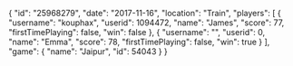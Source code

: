 {
  "id": "25968279",
  "date": "2017-11-16",
  "location": "Train",
  "players": [
    {
      "username": "kouphax",
      "userid": 1094472,
      "name": "James",
      "score": 77,
      "firstTimePlaying": false,
      "win": false
    },
    {
      "username": "",
      "userid": 0,
      "name": "Emma",
      "score": 78,
      "firstTimePlaying": false,
      "win": true
    }
  ],
  "game": {
    "name": "Jaipur",
    "id": 54043
  }
}
